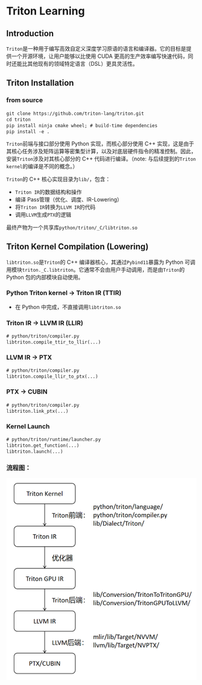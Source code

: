 # Triton Learning

## Introduction

`Triton`是一种用于编写高效自定义深度学习原语的语言和编译器。它的目标是提供一个开源环境，让用户能够以比使用 CUDA 更高的生产效率编写快速代码，同时还能比其他现有的领域特定语言（DSL）更具灵活性。

## Triton Installation 

### from source

```
git clone https://github.com/triton-lang/triton.git
cd triton
pip install ninja cmake wheel; # build-time dependencies
pip install -e .
```

`Triton`前端与接口部分使用 Python 实现，而核心部分使用 C++ 实现，这是由于其核心任务涉及矩阵运算等密集型计算，以及对底层硬件指令的精准控制。因此，安装`Triton`涉及对其核心部分的 C++ 代码进行编译。（note: 与后续提到的`Triton kernel`的编译是不同的概念。）

`Triton`的 C++ 核心实现目录为`lib/`，包含：
- `Triton IR`的数据结构和操作
- 编译 Pass管理（优化、调度、IR-Lowering）
- 将`Triton IR`转换为`LLVM IR`的代码
- 调用`LLVM`生成`PTX`的逻辑

最终产物为一个共享库`python/triton/_C/libtriton.so`

## Triton Kernel Compilation (Lowering)

`libtriton.so`是`Triton`的 C++ 编译器核心，其通过`Pybind11`暴露为 Python 可调用模块`triton._C.libtriton`。它通常不会由用户手动调用，而是由`Triton`的 Python 包的内部模块自动使用。

### Python Triton kernel -> Triton IR (TTIR)

- 在 Python 中完成，不直接调用`libtriton.so`

### Triton IR -> LLVM IR (LLIR)

```
# python/triton/compiler.py
libtriton.compile_ttir_to_llir(...)
```

### LLVM IR -> PTX

```
# python/triton/compiler.py
libtriton.compile_llir_to_ptx(...)
```

### PTX -> CUBIN

```
# python/triton/compiler.py
libtriton.link_ptx(...)
```

### Kernel Launch

```
# python/triton/runtime/launcher.py
libtriton.get_function(...)
libtriton.launch(...)
```

### 流程图：

![Schematic](Triton_lowering.png)
